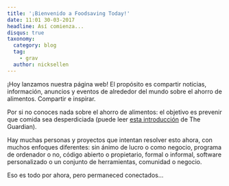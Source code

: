 ```yaml
---
title: '¡Bienvenido a Foodsaving Today!'
date: 11:01 30-03-2017
headline: Así comienza...
disqus: true
taxonomy:
  category: blog
  tag:
    - grav
  author: nicksellen
---
```

¡Hoy lanzamos nuestra página web! El propósito es compartir noticias, información, anuncios y eventos de alrededor del mundo sobre el ahorro de alimentos. Compartir e inspirar.

Por si no conoces nada sobre el ahorro de alimentos: el objetivo es prevenir que comida sea desperdiciada (puede leer [esta introducción](https://www.theguardian.com/sustainable-business/free-food-sharing-leftovers-surplus-local-popular) de The Guardian).

Hay muchas personas y proyectos que intentan resolver esto ahora, con muchos enfoques diferentes: sin ánimo de lucro o como negocio, programa de ordenador o no, código abierto o propietario, formal o informal, software personalizado o un conjunto de herramientas, comunidad o negocio.

Eso es todo por ahora, pero permaneced conectados...